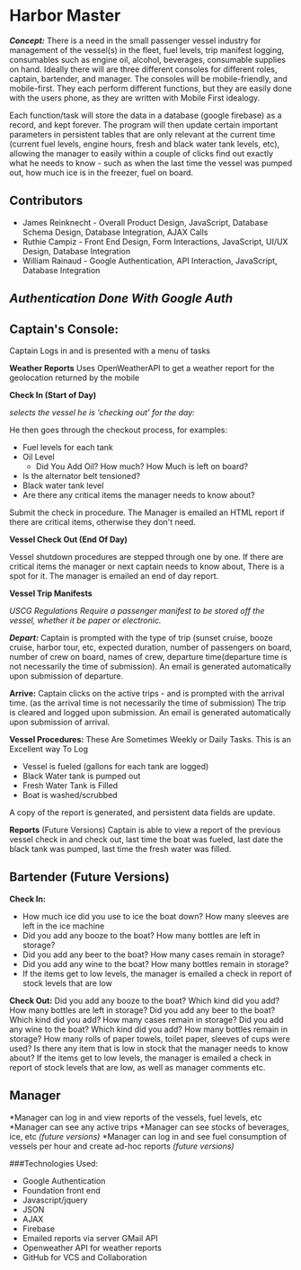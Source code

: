# Harbor Master

_**Concept:**_ There is a need in the small passenger vessel industry for management of the vessel(s) in the fleet, fuel levels, trip manifest logging,  consumables such as engine oil, alcohol, beverages, consumable supplies on hand. Ideally there will are three different consoles for different roles,  captain, bartender, and manager.  The consoles will be mobile-friendly, and mobile-first. They each perform different functions, but they are easily done with the users phone, as they are written with Mobile First idealogy.

Each function/task will store the data in a database (google firebase) as a record, and kept forever. The program will then update certain important parameters in persistent tables that are only relevant at the current time (current fuel levels, engine hours, fresh and black water tank levels, etc), allowing the manager to easily within a couple of clicks find out exactly what he needs to know - such as when the last time the vessel was pumped out, how much ice is in the freezer, fuel on board.

## Contributors
* James Reinknecht - Overall Product Design, JavaScript, Database Schema Design, Database Integration, AJAX Calls
* Ruthie Campiz - Front End Design, Form Interactions, JavaScript, UI/UX Design, Database Integration
* William Rainaud - Google Authentication, API Interaction, JavaScript, Database Integration

## *Authentication Done With Google Auth*

## Captain's Console:
Captain Logs in and is presented with a menu of tasks

**Weather Reports**
Uses OpenWeatherAPI to get a weather report for the geolocation returned by the mobile

**Check In (Start of Day)**

_selects the vessel he is ‘checking out’ for the day:_

He then goes through the checkout process, for examples:

* Fuel levels for each tank
* Oil Level
	* Did You Add Oil? How much? How Much is left on board?
* Is the alternator belt tensioned?
* Black water tank level
* Are there any critical items the manager needs to know about?

Submit the check in procedure.  The Manager is emailed an HTML report if there are critical items, otherwise they don't need.

**Vessel Check Out (End Of Day)**

Vessel shutdown procedures are stepped through one by one.  If there are critical items the manager or next captain needs to know about, There is a spot for it.  The manager is emailed an end of day report.

**Vessel Trip Manifests**

_USCG Regulations Require a passenger manifest to be stored off the vessel, whether it be paper or electronic._

_**Depart:**_ Captain is prompted with the type of trip (sunset cruise, booze cruise, harbor tour, etc, expected duration, number of passengers on board, number of crew on board, names of crew,  departure time(departure time is not necessarily the time of submission). An email is generated automatically upon submission of departure.

**Arrive:**
 Captain clicks on the active trips - and is prompted with the arrival time. (as the arrival time is not necessarily the time of submission) The trip is cleared and logged upon submission.   An email is generated automatically upon submission of arrival.

**Vessel Procedures:**
These Are Sometimes Weekly or Daily Tasks.  This is an Excellent way To Log

* Vessel is fueled (gallons for each tank are logged)
* Black Water tank is pumped out
* Fresh Water Tank is Filled
* Boat is washed/scrubbed

A copy of the report is generated, and persistent data fields are update.

**Reports** (Future Versions)
Captain is able to view a report of the previous vessel check in and check out, last time the boat was fueled, last date the black tank was pumped, last time the fresh water was filled.


## Bartender (Future Versions)

**Check In:**
* How much ice did you use to ice the boat down?  How many sleeves are left in the ice machine
* Did you add any booze to the boat? How many bottles are left in storage?
* Did you add any beer to the boat? How many cases remain in storage?
* Did you add any wine to the boat? How many bottles remain in storage?
* If the items get to low levels, the manager is emailed a check in report of stock levels that are low


**Check Out:**
Did you add any booze to the boat? Which kind did you add? How many bottles are left in storage?
Did you add any beer to the boat? Which kind did you add? How many cases remain in storage?
Did you add any wine to the boat? Which kind did you add? How many bottles remain in storage?
How many rolls of paper towels, toilet paper, sleeves of cups were used?
Is there any item that is low in stock that the manager needs to know about?
If the items get to low levels, the manager is emailed a check in report of stock levels that are low, as well as manager comments etc.


## Manager

*Manager can log in and view reports of the vessels, fuel levels, etc
*Manager can see any active trips
*Manager can see stocks of beverages, ice, etc *(future versions)*
*Manager can log in and see fuel consumption of vessels per hour and create ad-hoc reports *(future versions)*

###Technologies Used:
* Google Authentication
* Foundation front end
* Javascript/jquery
* JSON
* AJAX
* Firebase
* Emailed reports via server GMail API
* Openweather API for weather reports
* GitHub for VCS and Collaboration
